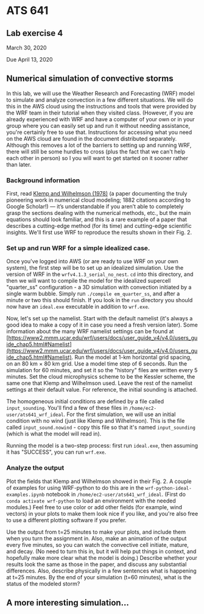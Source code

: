 # ATS 641
## Lab exercise 4

March 30, 2020

Due April 13, 2020

## Numerical simulation of convective storms

In this lab, we will use the Weather Research and Forecasting (WRF) model to simulate and analyze convection in a few different situations. We will do this in the AWS cloud using the instructions and tools that were provided by the WRF team in their tutorial when they visited class.  (However, if you are already experienced with WRF and have a computer of your own or in your group where you can easily set up and run it without needing assistance, you're certainly free to use that. 
Instructions for accessing what you need on the AWS cloud are found in the document distributed separately.  Although this removes a lot of the barriers to setting up and running WRF, there will still be some hurdles to cross (plus the fact that we can't help each other in person) so I you will want to get started on it sooner rather than later.

### Background information
First, read [Klemp and Wilhelmson (1978)](https://doi.org/10.1175/1520-0469(1978)035<1070:TSOTDC>2.0.CO;2) (a paper documenting the truly pioneering work in numerical cloud modeling; 1882 citations according to Google Scholar!) — it’s understandable if you aren’t able to completely grasp the sections dealing with the numerical methods, etc., but the main equations should look familiar, and this is a rare example of a paper that describes a cutting-edge method (for its time) and cutting-edge scientific insights. We'll first use WRF to reproduce the results shown in their Fig. 2.

### Set up and run WRF for a simple idealized case.
Once you've logged into AWS (or are ready to use WRF on your own system), the first step will be to set up an idealized simulation. Use the version of WRF in the `wrfv4.1.3_serial_no_nest`. `cd` into this directory, and then we will want to compile the model for the idealized supercell "quarter_ss" configuration - a 3D simulation with convection initiated by a single warm bubble.  Simply run `./compile em_quarter_ss`, and after a minute or two this should finish.  If you look in the `run` directory you should now have an `ideal.exe` executable in addition to `wrf.exe`.

Now, let's set up the namelist. Start with the default namelist (it's always a good idea to make a copy of it in case you need a fresh version later).  Some information about the many WRF namelist settings can be found at [https://www2.mmm.ucar.edu/wrf/users/docs/user_guide_v4/v4.0/users_guide_chap5.html#Namelist](https://www2.mmm.ucar.edu/wrf/users/docs/user_guide_v4/v4.0/users_guide_chap5.html#Namelist).  Run the model at 1-km horizontal grid spacing, on an 80 km × 80 km grid. Use a model time step of 6 seconds.  Run the simulation for 60 minutes, and set it so the "history" files are written every 5 minutes.  Set the cloud microphysics scheme to be the Kessler scheme, the same one that Klemp and Wilhelmson used.  Leave the rest of the namelist settings at their default value. For reference, the initial sounding is attached.

The homogeneous initial conditions are defined by a file called `input_sounding`.  You'll find a few of these files in `/home/ec2-user/ats641_wrf_ideal`.  For the first simulation, we will use an initial condition with no wind (just like Klemp and Wilhelmson).  This is the file called `input_sound.nowind` - copy this file so that it's named `input_sounding` (which is what the model will read in).  

Running the model is a two-step process: first run `ideal.exe`, then assuming it has "SUCCESS", you can run `wrf.exe`.

### Analyze the output
Plot the fields that Klemp and Wilhelmson showed in their Fig. 2.  A couple of examples for using WRF-python to do this are in the `wrf-python-ideal-examples.ipynb` notebook in `/home/ec2-user/ats641_wrf_ideal`.  (First do `conda activate wrf-python` to load an environment with the needed modules.)  Feel free to use color or add other fields (for example, wind vectors) in your plots to make them look nice if you like, and you're also free to use a different plotting software if you prefer.  

Use the output from t=25 minutes to make your plots, and include them when you turn the assignment in. Also, make an animation of the output every five minutes, so you can watch the convective cell initiate, mature, and decay. (No need to turn this in, but it will help put things in context, and hopefully make more clear what the model is doing.) Describe whether your results look the same as those in the paper, and discuss any substantial differences. Also, describe physically in a few sentences what is happening at t=25 minutes. By the end of your simulation (t=60 minutes), what is the status of the modeled storm?

## A more interesting simulation...

